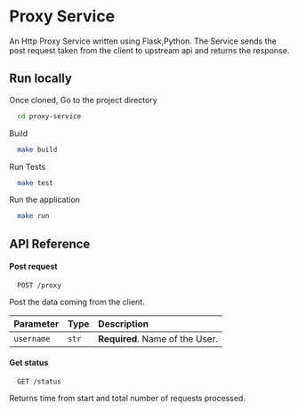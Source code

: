 
# Proxy Service

An Http Proxy Service written using Flask,Python. The Service sends the post request taken from the client to upstream api and returns the response.











## Run locally

Once cloned, Go to the project directory

```bash
  cd proxy-service
```

Build

```bash
  make build
```

Run Tests

```bash
  make test
```

Run the application

```bash
  make run
```

## API Reference

#### Post request

```http
  POST /proxy
```
Post the data coming from the client.

| Parameter | Type     | Description                       |
| :-------- | :------- | :-------------------------------- |
| `username` | `str` | **Required**. Name of the User. |

#### Get status

```http
  GET /status
```
Returns time from start and total number of requests processed.






